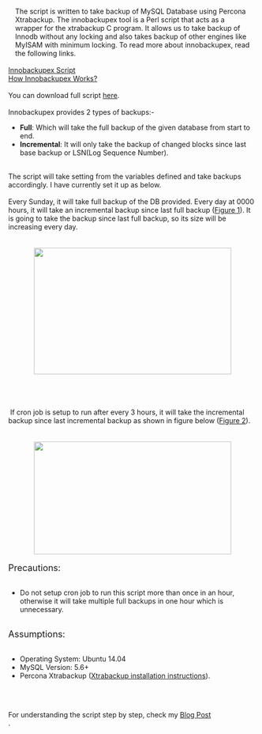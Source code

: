 <div class="separator" style="clear: both; text-align: center;">
</div>
<div style="margin-left: 1em; margin-right: 1em;">
</div>
<div style="margin-left: 1em; margin-right: 1em;">
<br />
The script is written to take backup of MySQL Database using Percona Xtrabackup. The innobackupex tool is a Perl script that acts as a wrapper for the xtrabackup C program. It allows us to take backup of Innodb without any locking and also takes backup of other engines like MyISAM with minimum locking. To read more about innobackupex, read the following links.</div>
<span style="background-color: white; color: #333333; font-family: &quot;open sans&quot; , sans-serif; font-size: 15px;"></span><br />
<a href="https://www.percona.com/doc/percona-xtrabackup/2.1/innobackupex/innobackupex_script.html">Innobackupex Script</a><br />
<a href="https://www.percona.com/doc/percona-xtrabackup/2.3/innobackupex/how_innobackupex_works.html">How Innobackupex Works?</a><br />
<br />
You can download full script&nbsp;<a href="https://github.com/Avtarsingh127/mysql_tools/blob/master/backup.sh">here</a>.<br />
<br />
Innobackupex provides 2 types of backups:-<br />
<ul>
<li><b>Full</b>: Which will take the full backup of the given database from start to end.</li>
<li><b>Incremental</b>: It will only take the backup of changed blocks since last base backup or LSN(Log Sequence Number).</li>
</ul>
<br />
The script will take setting from the variables defined and take backups accordingly. I have currently set it up as below.<br />
<br />
Every Sunday, it will take full backup of the DB provided. Every day at 0000 hours, it will take an incremental backup since last full backup (<a href="https://1.bp.blogspot.com/-HwfxjlF4hTk/WOT6vdqCcPI/AAAAAAAAByY/R1XNRF1CC_EE_qhE25n-IlbieUh1CHZwACLcB/s1600/daily%2Bbackup.001.jpeg">Figure 1</a>). It is going to take the backup&nbsp;since&nbsp;last full backup, so its size will be increasing every day.<br />
<br />
<br />
<div class="separator" style="clear: both; text-align: center;">
<a href="https://1.bp.blogspot.com/-HwfxjlF4hTk/WOT6vdqCcPI/AAAAAAAAByY/R1XNRF1CC_EE_qhE25n-IlbieUh1CHZwACLcB/s1600/daily%2Bbackup.001.jpeg" style="margin-left: 1em; margin-right: 1em;"><img border="0" height="256" src="https://1.bp.blogspot.com/-HwfxjlF4hTk/WOT6vdqCcPI/AAAAAAAAByY/R1XNRF1CC_EE_qhE25n-IlbieUh1CHZwACLcB/s400/daily%2Bbackup.001.jpeg" width="400" /></a></div>
<br />
<br />
<br />
<br />
&nbsp;If&nbsp;cron&nbsp;job is setup to run after every 3 hours, it will take the incremental backup since last incremental backup as shown in figure below (<a href="https://4.bp.blogspot.com/-I9dgm2LuLDs/WOT6vUXMdwI/AAAAAAAAByc/pyiEByktV_UabgIKXKSpya4RqrhOan2IwCLcB/s1600/daily%2Bbackup.002.jpeg">Figure 2</a>).<br />
<br />
<br />
<div class="separator" style="clear: both; text-align: center;">
<a href="https://4.bp.blogspot.com/-I9dgm2LuLDs/WOT6vUXMdwI/AAAAAAAAByc/pyiEByktV_UabgIKXKSpya4RqrhOan2IwCLcB/s1600/daily%2Bbackup.002.jpeg" style="margin-left: 1em; margin-right: 1em;"><img border="0" height="228" src="https://4.bp.blogspot.com/-I9dgm2LuLDs/WOT6vUXMdwI/AAAAAAAAByc/pyiEByktV_UabgIKXKSpya4RqrhOan2IwCLcB/s400/daily%2Bbackup.002.jpeg" width="400" /></a></div>
<div class="separator" style="clear: both; text-align: center;">
<br /></div>
<span style="font-size: large;">Precautions:</span><br />
<br />
<ul>
<li><span style="font-family: inherit;">Do not setup cron job to run this script more than once in an hour, otherwise it will take multiple full backups in one hour which is unnecessary.</span></li>
</ul>
<br />
<span style="font-size: large;">Assumptions:&nbsp;</span><br />
<br />
<ul>
<li>Operating System: Ubuntu 14.04</li>
<li>MySQL Version: 5.6+</li>
<li>Percona Xtrabackup (<a href="https://www.percona.com/doc/percona-xtrabackup/2.3/installation/apt_repo.html">Xtrabackup installation instructions</a>).</li>
</ul>
<br />
<br />

For understanding the script step by step, check my <a href="https://db-gyaan.blogspot.in/2017/04/mysql-backup-with-incremental-levels.html">Blog Post </a><br />. 
